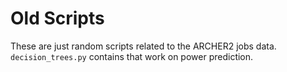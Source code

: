 # Old Scripts

These are just random scripts related to the ARCHER2 jobs data. `decision_trees.py` contains that
work on power prediction.

